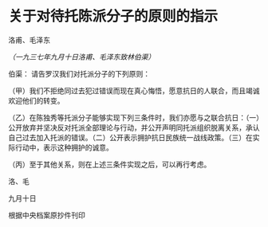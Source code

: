 # 关于对待托陈派分子的原则的指示

洛甫、毛泽东

*（一九三七年九月十日洛甫、毛泽东致林伯渠）*

伯渠： 请告罗汉我们对托派分子的下列原则：

（甲）我们不拒绝同过去犯过错误而现在真心悔悟，愿意抗日的人联合，而且竭诚欢迎他们的转变。

（乙）在陈独秀等托派分子能够实现下列三条件时，我们亦愿与之联合抗日：（一）公开放弃并坚决反对托派全部理论与行动，并公开声明同托派组织脱离关系，承认自己过去加入托派的错误。（二）公开表示拥护抗日民族统一战线政策。（三）在实际行动中，表示这种拥护的诚意。

（丙）至于其他关系，则在上述三条件实现之后，可以再行考虑。

洛、毛

九月十日

根据中央档案原抄件刊印


